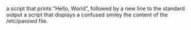   a script that prints “Hello, World”, followed by a new line to the standard output 
 a script that displays a confused smiley
  the content of the /etc/passwd file. 
